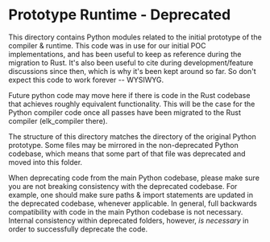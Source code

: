 # Prototype Runtime - Deprecated

This directory contains Python modules related to the initial prototype of the compiler & runtime. 
This code was in use for our initial POC implementations, and has been useful to keep as reference during the migration to Rust.
It's also been useful to cite during development/feature discussions since then, which is why it's been kept around so far.
So don't expect this code to work forever -- WYSIWYG.

Future python code may move here if there is code in the Rust codebase that achieves roughly equivalent functionality.
This will be the case for the Python compiler code once all passes have been migrated to the Rust compiler (elk_compiler there).

The structure of this directory matches the directory of the original Python prototype.
Some files may be mirrored in the non-deprecated Python codebase, which means that some part of that file was deprecated and moved into this folder.

When deprecating code from the main Python codebase, please make sure you are not breaking consistency with the deprecated codebase. For example, one should make sure paths & import statements are updated in the deprecated codebase, whenever applicable.
In general, full backwards compatibility with code in the main Python codebase is not necessary.
Internal consistency within deprecated folders, however, _is necessary_ in order to successfully deprecate the code.
